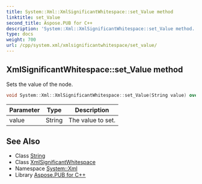 ```yaml
---
title: System::Xml::XmlSignificantWhitespace::set_Value method
linktitle: set_Value
second_title: Aspose.PUB for C++
description: 'System::Xml::XmlSignificantWhitespace::set_Value method. Sets the value of the node in C++.'
type: docs
weight: 700
url: /cpp/system.xml/xmlsignificantwhitespace/set_value/
---
```

## XmlSignificantWhitespace::set_Value method


Sets the value of the node.

```cpp
void System::Xml::XmlSignificantWhitespace::set_Value(String value) override
```


| Parameter | Type | Description |
| --- | --- | --- |
| value | String | The value to set. |

## See Also

* Class [String](../../../system/string/)
* Class [XmlSignificantWhitespace](../)
* Namespace [System::Xml](../../)
* Library [Aspose.PUB for C++](../../../)

